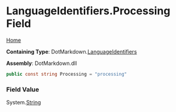 <a name="_top"></a>

# LanguageIdentifiers\.Processing Field

[Home](../../../README.md#_top)

**Containing Type**: DotMarkdown\.[LanguageIdentifiers](../README.md#_top)

**Assembly**: DotMarkdown\.dll

```csharp
public const string Processing = "processing"
```

### Field Value

System\.[String](https://docs.microsoft.com/en-us/dotnet/api/system.string)